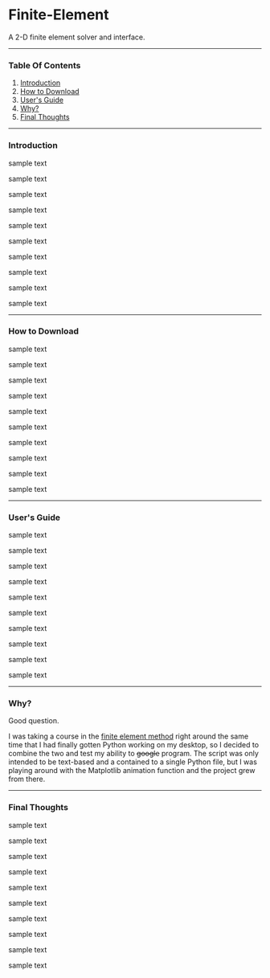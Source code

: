# Finite-Element
A 2-D finite element solver and interface.

---

### Table Of Contents
1. [Introduction](#Introduction)
2. [How to Download](#How-to-Download)
3. [User's Guide](#Users-Guide)
4. [Why?](#Why)
5. [Final Thoughts](#Final-Thoughts)

---

### Introduction
sample text

sample text

sample text

sample text

sample text

sample text

sample text

sample text

sample text

sample text

---

### How to Download
sample text

sample text

sample text

sample text

sample text

sample text

sample text

sample text

sample text

sample text

---

### User's Guide
sample text

sample text

sample text

sample text

sample text

sample text

sample text

sample text

sample text

sample text

---

### Why?
Good question.

I was taking a course in the [finite element method](https://en.wikipedia.org/wiki/Finite_element_method) right around the same time that I had finally gotten Python working on my desktop, so I decided to combine the two and test my ability to ~~google~~ program.  The script was only intended to be text-based and a contained to a single Python file, but I was playing around with the Matplotlib animation function and the project grew from there.



---

### Final Thoughts
sample text

sample text

sample text

sample text

sample text

sample text

sample text

sample text

sample text

sample text
